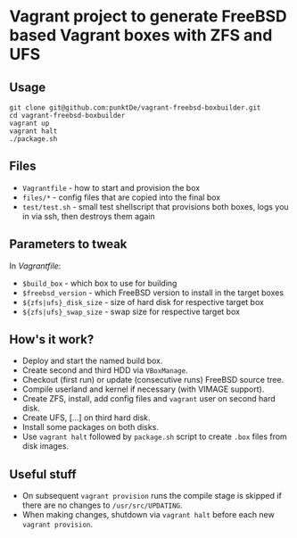 Vagrant project to generate FreeBSD based Vagrant boxes with ZFS and UFS
========================================================================

Usage
-----
````
git clone git@github.com:punktDe/vagrant-freebsd-boxbuilder.git
cd vagrant-freebsd-boxbuilder
vagrant up
vagrant halt
./package.sh
````

Files
-----
* `Vagrantfile` - how to start and provision the box
* `files/*` - config files that are copied into the final box
* `test/test.sh` - small test shellscript that provisions both boxes, logs you
 in via ssh, then destroys them again

Parameters to tweak
-------------------
In _Vagrantfile_:

* `$build_box` - which box to use for building
* `$freebsd_version` - which FreeBSD version to install in the target boxes
* `${zfs|ufs}_disk_size` - size of hard disk for respective target box
* `${zfs|ufs}_swap_size` - swap size for respective target box

How's it work?
--------------
* Deploy and start the named build box.
* Create second and third HDD via `VBoxManage`.
* Checkout (first run) or update (consecutive runs) FreeBSD source tree.
* Compile userland and kernel if necessary (with VIMAGE support).
* Create ZFS, install, add config files and `vagrant` user on second hard disk.
* Create UFS, [...] on third hard disk.
* Install some packages on both disks.
* Use `vagrant halt` followed by `package.sh` script to create `.box` files from
 disk images.

Useful stuff
------------
* On subsequent `vagrant provision` runs the compile stage is skipped if there
 are no changes to `/usr/src/UPDATING`.
* When making changes, shutdown via `vagrant halt` before each new `vagrant provision`.
